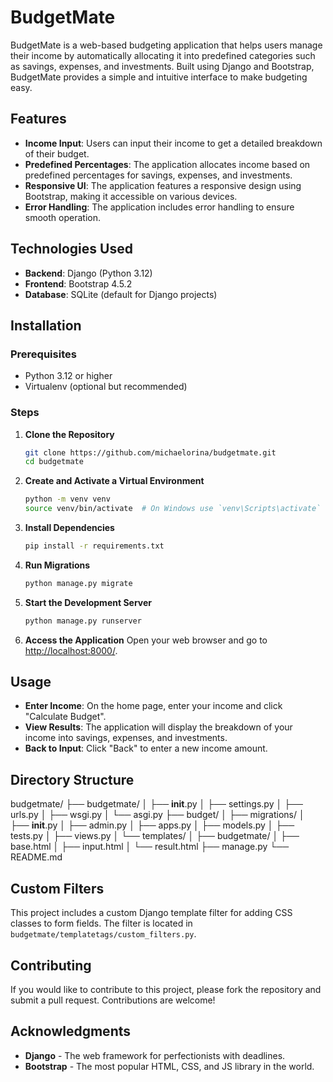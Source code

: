 # BudgetMate

BudgetMate is a web-based budgeting application that helps users manage their income by automatically allocating it into predefined categories such as savings, expenses, and investments. Built using Django and Bootstrap, BudgetMate provides a simple and intuitive interface to make budgeting easy.

## Features

- **Income Input**: Users can input their income to get a detailed breakdown of their budget.
- **Predefined Percentages**: The application allocates income based on predefined percentages for savings, expenses, and investments.
- **Responsive UI**: The application features a responsive design using Bootstrap, making it accessible on various devices.
- **Error Handling**: The application includes error handling to ensure smooth operation.

## Technologies Used

- **Backend**: Django (Python 3.12)
- **Frontend**: Bootstrap 4.5.2
- **Database**: SQLite (default for Django projects)

## Installation

### Prerequisites

- Python 3.12 or higher
- Virtualenv (optional but recommended)

### Steps

1. **Clone the Repository**

   ```bash
   git clone https://github.com/michaelorina/budgetmate.git
   cd budgetmate
2. **Create and Activate a Virtual Environment**
   ```bash
   python -m venv venv
   source venv/bin/activate  # On Windows use `venv\Scripts\activate`
3. **Install Dependencies**
   ```bash
   pip install -r requirements.txt
4. **Run Migrations**
   ```bash
   python manage.py migrate
5. **Start the Development Server**
   ```bash
   python manage.py runserver
6. **Access the Application**
    Open your web browser and go to [http://localhost:8000/](http://localhost:8000/).

## Usage

- **Enter Income**: On the home page, enter your income and click "Calculate Budget".
- **View Results**: The application will display the breakdown of your income into savings, expenses, and investments.
- **Back to Input**: Click "Back" to enter a new income amount.

## Directory Structure
   
   budgetmate/
   ├── budgetmate/
   │   ├── __init__.py
   │   ├── settings.py
   │   ├── urls.py
   │   ├── wsgi.py
   │   └── asgi.py
   ├── budget/
   │   ├── migrations/
   │   ├── __init__.py
   │   ├── admin.py
   │   ├── apps.py
   │   ├── models.py
   │   ├── tests.py
   │   ├── views.py
   │   └── templates/
   │       ├── budgetmate/
   │           ├── base.html
   │           ├── input.html
   │           └── result.html
   ├── manage.py
   └── README.md

 ## Custom Filters

This project includes a custom Django template filter for adding CSS classes to form fields. The filter is located in `budgetmate/templatetags/custom_filters.py`.

## Contributing

If you would like to contribute to this project, please fork the repository and submit a pull request. Contributions are welcome!

## Acknowledgments

- **Django** - The web framework for perfectionists with deadlines.
- **Bootstrap** - The most popular HTML, CSS, and JS library in the world.
